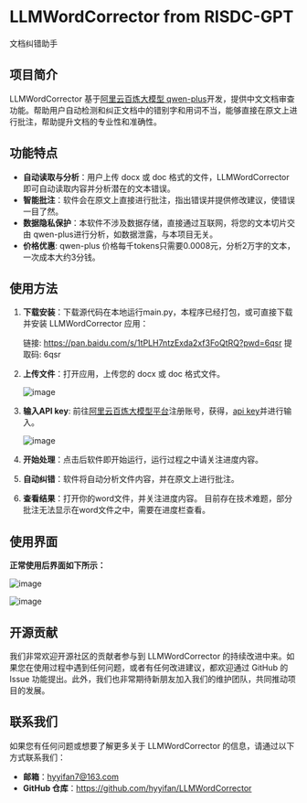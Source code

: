 # LLMWordCorrector from RISDC-GPT
文档纠错助手

## 项目简介

LLMWordCorrector 基于[阿里云百炼大模型 qwen-plus](https://bailian.console.aliyun.com/?spm=5176.29311086.J_RY_4Q8--sru4dMV7o3lqS.1.24873123CqDVFV#/model-market/detail/qwen-plus-latest)开发，提供中文文档审查功能。帮助用户自动检测和纠正文档中的错别字和用词不当，能够直接在原文上进行批注，帮助提升文档的专业性和准确性。

## 功能特点

- **自动读取与分析**：用户上传 docx 或 doc 格式的文件，LLMWordCorrector 即可自动读取内容并分析潜在的文本错误。
- **智能批注**：软件会在原文上直接进行批注，指出错误并提供修改建议，使错误一目了然。
- **数据隐私保护**：本软件不涉及数据存储，直接通过互联网，将您的文本切片交由 qwen-plus进行分析，如数据泄露，与本项目无关。
- **价格优惠**: qwen-plus 价格每千tokens只需要0.0008元，分析2万字的文本，一次成本大约3分钱。

## 使用方法

1. **下载安装**：下载源代码在本地运行main.py，本程序已经打包，或可直接下载并安装 LLMWordCorrector 应用：

   链接: https://pan.baidu.com/s/1tPLH7ntzExda2xf3FoQtRQ?pwd=6qsr 提取码: 6qsr

2. **上传文件**：打开应用，上传您的 docx 或 doc 格式文件。

   ![image](https://github.com/user-attachments/assets/19ee362d-6472-4d83-898e-94cc2460c073)

3. **输入API key**: 前往[阿里云百炼大模型平台](https://bailian.console.aliyun.com/?spm=5176.29311086.J_RY_4Q8--sru4dMV7o3lqS.1.24873123nvuVmw#/home)注册账号，获得，[api key](https://bailian.console.aliyun.com/?apiKey=1#/api-key)并进行输入。
  
   ![image](https://github.com/user-attachments/assets/9f8f4d74-ec4c-4029-9602-a88df6b9ea7d)
  
4. **开始处理**：点击后软件即开始运行，运行过程之中请关注进度内容。

5. **自动纠错**：软件将自动分析文件内容，并在原文上进行批注。
   
6. **查看结果**：打开你的word文件，并关注进度内容。 目前存在技术难题，部分批注无法显示在word文件之中，需要在进度栏查看。

## 使用界面

**正常使用后界面如下所示：**
   
   ![image](https://github.com/user-attachments/assets/367fbcdf-f4bd-4986-b347-79b856d4cfdd)
   
   ![image](https://github.com/user-attachments/assets/c9b878be-4e9d-406f-a9f2-50bea1d43121)

## 开源贡献

我们非常欢迎开源社区的贡献者参与到 LLMWordCorrector 的持续改进中来。如果您在使用过程中遇到任何问题，或者有任何改进建议，都欢迎通过 GitHub 的 Issue 功能提出。此外，我们也非常期待新朋友加入我们的维护团队，共同推动项目的发展。


## 联系我们

如果您有任何问题或想要了解更多关于 LLMWordCorrector 的信息，请通过以下方式联系我们：

- **邮箱**：hyyifan7@163.com
- **GitHub 仓库**：https://github.com/hyyifan/LLMWordCorrector
